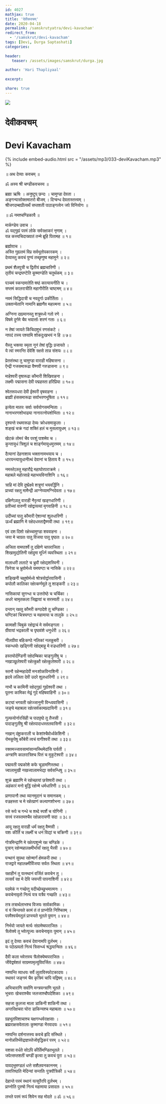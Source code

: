 ```yaml
---    
id: 4027    
mathjax: true    
title: 'देवीकवचम्'    
date: 2020-04-18    
permalink: /samskrutyatra/devi-kavacham'
redirect_from: 
  - '/samskrut/devi-kavacham'
tags: [Devi, Durga Saptashati]    
categories:    
    
header:    
   teaser: /assets/images/samskrut/durga.jpg    
    
author: 'Hari Thapliyaal'    
    
excerpt:    
    
share: true    
---    
```

    
![](/assets/images/samskrut/durga.jpg)    
    
# देवीकवचम्    
# Devi Kavacham    
    
{% include embed-audio.html src = "/assets/mp3/033-deviKavacham.mp3" %}     
    
॥ अथ देव्याः कवचम् ॥    
    
ॐ अस्य श्री चण्डीकवचस्य ॥    
    
ब्रह्मा ऋषिः ।  अनुष्टुप् छन्दः ।  चामुण्डा देवता ।    
अङ्गन्यासोक्तमातरो बीजम् ।  दिग्बन्ध देवतास्तत्त्वम् ।    
श्रीजगदम्बाप्रीत्यर्थे सप्तशती पाठाङ्गत्वेन जपे विनियोगः ॥    
    
॥ ॐ नमश्चण्डिकायै ॥    
    
मार्कण्डेय उवाच ।    
ॐ यद्गुह्यं परमं लोके सर्वरक्षाकरं नृणाम् ।    
यन्न कस्यचिदाख्यातं तन्मे ब्रूहि पितामह ॥ १॥    
    
ब्रह्मोवाच ।    
अस्ति गुह्यतमं विप्र सर्वभूतोपकारकम् ।    
देव्यास्तु कवचं पुण्यं तच्छृणुष्व महामुने ॥ २॥    
    
प्रथमं शैलपुत्री च द्वितीयं ब्रह्मचारिणी ।    
तृतीयं चन्द्रघण्टेति कूष्माण्डेति चतुर्थकम् ॥ ३॥    
    
पञ्चमं स्कन्दमातेति षष्ठं कात्यायनीति च ।    
सप्तमं कालरात्रीति महागौरीति चाष्टमम् ॥ ४॥    
    
नवमं सिद्धिदात्री च नवदुर्गाः प्रकीर्तिताः ।    
उक्तान्येतानि नामानि ब्रह्मणैव महात्मना ॥ ५॥    
    
अग्निना दह्यमानस्तु शत्रुमध्ये गतो रणे ।    
विषमे दुर्गमे चैव भयार्त्ताः शरणं गताः ॥ ६॥    
    
न तेषां जायते किंचिदशुभं रणसंकटे ।    
नापदं तस्य पश्यामि शोकदुःखभयं न हि ॥ ७॥    
    
यैस्तु भक्त्या स्मृता नूनं तेषां वृद्धिः प्रजायते ।    
ये त्वां स्मरन्ति देवेशि रक्षसे तान्न संशयः ॥ ८॥    
    
प्रेतसंस्था तु चामुण्डा वाराही महिषासना ।    
ऐन्द्री गजसमारूढा वैष्णवी गरुडासना ॥ ९॥    
    
माहेश्वरी वृषारूढा कौमारी शिखिवाहना ।    
लक्ष्मीः पद्मासना देवी पद्महस्ता हरिप्रिया ॥ १०॥    
    
श्वेतरूपधरा देवी ईश्वरी वृषवाहना ।    
ब्राह्मी हंससमारूढा सर्वाभरणभूषिता ॥ ११॥    
    
इत्येता मातरः सर्वाः सर्वयोगसमन्विताः ।    
नानाभरणशोभाढ्या नानारत्नोपशोभिताः ॥ १२॥    
    
दृश्यन्ते रथमारूढा देव्यः क्रोधसमाकुलाः ।    
शङ्खं चक्रं गदां शक्तिं हलं च मुसलायुधम् ॥ १३॥    
    
खेटकं तोमरं चैव परशुं पाशमेव च ।    
कुन्तायुधं त्रिशूलं च शार्ङ्गमायुधमुत्तमम् ॥ १४॥    
    
दैत्यानां देहनाशाय भक्तानामभयाय च ।    
धारयन्त्यायुधानीत्थं देवानां च हिताय वै ॥ १५॥    
    
नमस्तेऽस्तु महारौद्रे महाघोरपराक्रमे ।    
महाबले महोत्साहे महाभयविनाशिनि ॥ १६॥    
    
त्राहि मां देवि दुष्प्रेक्ष्ये शत्रूणां भयवर्द्धिनि ।    
प्राच्यां रक्षतु मामैन्द्री आग्नेय्यामग्निदेवता ॥ १७॥    
    
दक्षिणेऽवतु वाराही नैरृत्यां खड्गधारिणी ।    
प्रतीच्यां वारुणी रक्षेद्वायव्यां मृगवाहिनी ॥ १८॥    
    
उदीच्यां पातु कौमारी ऐशान्यां शूलधारिणी ।    
ऊर्ध्वं ब्रह्माणि मे रक्षेदधस्ताद्वैष्णवी तथा ॥ १९॥    
    
एवं दश दिशो रक्षेच्चामुण्डा शववाहना ।    
जया मे चाग्रतः पातु विजया पातु पृष्ठतः ॥ २०॥    
    
अजिता वामपार्श्वे तु दक्षिणे चापराजिता ।    
शिखामुद्योतिनी रक्षेदुमा मूर्ध्नि व्यवस्थिता ॥ २१॥    
    
मालाधरी ललाटे च भ्रुवौ रक्षेद्यशस्विनी ।    
त्रिनेत्रा च भ्रुवोर्मध्ये यमघण्टा च नासिके ॥ २२॥    
    
शङ्खिनी चक्षुषोर्मध्ये श्रोत्रयोर्द्वारवासिनी ।    
कपोलौ कालिका रक्षेत्कर्णमूले तु शाङ्करी ॥ २३॥    
    
नासिकायां सुगन्धा च उत्तरोष्ठे च चर्चिका ।    
अधरे चामृतकला जिह्वायां च सरस्वती ॥ २४॥    
    
दन्तान् रक्षतु कौमरी कण्ठदेशे तु चण्डिका ।    
घण्टिकां चित्रघण्टा च महामाया च तालुके ॥ २५॥    
    
कामाक्षी चिबुकं रक्षेद्वाचं मे सर्वमङ्गला ।    
ग्रीवायां भद्रकाली च पृष्ठवंशे धनुर्धरी ॥ २६॥    
    
नीलग्रीवा बहिःकण्ठे नलिकां नलकूबरी ।    
स्कन्धयोः खड्गिनी रक्षेद्बाहू मे वज्रधारिणी ॥ २७॥    
    
हस्तयोर्दण्डिनी रक्षेदम्बिका चाङ्गुलीषु च ।    
नखाञ्छूलेश्वरी रक्षेत्कुक्षौ रक्षेत्कुलेश्वरी ॥ २८॥    
    
स्तनौ रक्षेन्महादेवी मनःशोकविनाशिनी ।    
हृदये ललिता देवी उदरे शूलधारिणी ॥ २९॥    
    
नाभौ च कामिनी रक्षेद्गुह्यं गुह्येश्वरी तथा ।    
पूतना कामिका मेढ्रं गुदे महिषवाहिनी ॥ ३०॥    
    
कट्यां भगवती रक्षेज्जानुनी विन्ध्यवासिनी ।    
जङ्घे महाबला रक्षेत्सर्वकामप्रदायिनी ॥ ३१॥    
    
गुल्फयोर्नारसिंही च पादपृष्ठे तु तैजसी ।    
पादाङ्गुलीषु श्री रक्षेत्पादाधस्तलवासिनी ॥ ३२॥    
    
नखान् दंष्ट्राकराली च केशांश्चैवोर्ध्वकेशिनी ।    
रोमकूपेषु कौबेरी त्वचं वागीश्वरी तथा ॥ ३३॥    
    
रक्तमज्जावसामांसान्यस्थिमेदांसि पार्वती ।    
अन्त्राणि कालरात्रिश्च पित्तं च मुकुटेश्वरी ॥ ३४॥    
    
पद्मावती पद्मकोशे कफे चूडामणिस्तथा ।    
ज्वालामुखी नखज्वालामभेद्या सर्वसन्धिषु ॥ ३५॥    
    
शुक्रं ब्रह्माणि मे रक्षेच्छायां छत्रेश्वरी तथा ।    
अहंकारं मनो बुद्धिं रक्षेन्मे धर्मधारिणी ॥ ३६॥    
    
प्राणापानौ तथा व्यानमुदानं च समानकम् ।    
वज्रहस्ता च मे रक्षेत्प्राणं कल्याणशोभना ॥ ३७॥    
    
रसे रूपे च गन्धे च शब्दे स्पर्शे च योगिनी ।    
सत्त्वं रजस्तमश्चैव रक्षेन्नारायणी सदा ॥ ३८॥    
    
आयू रक्षतु वाराही धर्मं रक्षतु वैष्णवी ।    
यशः कीर्तिं च लक्ष्मीं च धनं विद्यां च चक्रिणी ॥ ३९॥    
    
गोत्रमिन्द्राणि मे रक्षेत्पशून्मे रक्ष चण्डिके ।    
पुत्रान् रक्षेन्महालक्ष्मीर्भार्यां रक्षतु भैरवी ॥ ४०॥    
    
पन्थानं सुपथा रक्षेन्मार्गं क्षेमकरी तथा ।    
राजद्वारे महालक्ष्मीर्विजया सर्वतः स्थिता ॥ ४१॥    
    
रक्षाहीनं तु यत्स्थानं वर्जितं कवचेन तु ।    
तत्सर्वं रक्ष मे देवि जयन्ती पापनाशिनी ॥ ४२॥    
    
पदमेकं न गच्छेत्तु यदीच्छेच्छुभमात्मनः ।    
कवचेनावृतो नित्यं यत्र यत्रैव गच्छति ॥ ४३॥    
    
तत्र तत्रार्थलाभश्च विजयः सार्वकामिकः ।    
यं यं चिन्तयते कामं तं तं प्राप्नोति निश्चितम् ।    
परमैश्वर्यमतुलं प्राप्स्यते भूतले पुमान् ॥ ४४॥    
    
निर्भयो जायते मर्त्यः संग्रामेष्वपराजितः ।    
त्रैलोक्ये तु भवेत्पूज्यः कवचेनावृतः पुमान् ॥ ४५॥    
    
इदं तु देव्याः कवचं देवानामपि दुर्लभम् ।    
यः पठेत्प्रयतो नित्यं त्रिसन्ध्यं श्रद्धयान्वितः ॥ ४६॥    
    
दैवी कला भवेत्तस्य त्रैलोक्येष्वपराजितः ।    
जीवेद्वर्षशतं साग्रमपमृत्युविवर्जितः ॥ ४७॥    
    
नश्यन्ति व्याधयः सर्वे लूताविस्फोटकादयः ।    
स्थावरं जङ्गमं चैव कृत्रिमं चापि यद्विषम् ॥ ४८॥    
    
अभिचाराणि सर्वाणि मन्त्रयन्त्राणि भूतले ।    
भूचराः खेचराश्चैव जलजाश्चौपदेशिकाः ॥ ४९॥    
    
सहजा कुलजा माला डाकिनी शाकिनी तथा ।    
अन्तरिक्षचरा घोरा डाकिन्यश्च महाबलाः ॥ ५०॥    
    
ग्रहभूतपिशाचाश्च यक्षगन्धर्वराक्षसाः ।    
ब्रह्मराक्षसवेतालाः कुष्माण्डा भैरवादयः ॥ ५१॥    
    
नश्यन्ति दर्शनात्तस्य कवचे हृदि संस्थिते ।    
मानोन्नतिर्भवेद्राज्ञस्तेजोवृद्धिकरं परम् ॥ ५२॥    
    
यशसा वर्धते सोऽपि कीर्तिमण्डितभूतले ।    
जपेत्सप्तशतीं चण्डीं कृत्वा तु कवचं पुरा ॥ ५३॥    
    
यावद्भूमण्डलं धत्ते सशैलवनकाननम् ।    
तावत्तिष्ठति मेदिन्यां सन्ततिः पुत्रपौत्रिकी ॥ ५४॥    
    
देहान्ते परमं स्थानं यत्सुरैरपि दुर्लभम् ।    
प्राप्नोति पुरुषो नित्यं महामाया प्रसादतः ॥ ५५॥    
    
लभते परमं रूपं शिवेन सह मोदते ॥ ॐ ॥ ५६॥    
    
